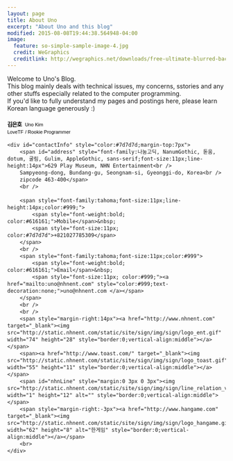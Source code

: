 ```yaml
---
layout: page
title: About Uno
excerpt: "About Uno and this blog"
modified: 2015-08-08T19:44:38.564948-04:00
image:
  feature: so-simple-sample-image-4.jpg
  credit: WeGraphics
  creditlink: http://wegraphics.net/downloads/free-ultimate-blurred-background-pack/
---
```


Welcome to Uno's Blog.  
This blog mainly deals with technical issues, my concerns, sstories and any other stuffs especially related to the computer programming.  
If you'd like to fully understand my pages and postings here, please learn Korean language generously :)



<!-- sign area begins -->

<div style="margin-top:-6px;font-family:'나눔고딕',NanumGothic,'돋움',dotum,'굴림',Gulim,AppleGothic,sans-serif !important;line-height:16px !important">
	<img src="http://static.nhnent.com/static/site/sign/img/sign/bar_1_v2.gif" width="12" height="12" alt="" style="border:0;vertical-align:middle">
	<br />
	<strong id="nameOrg" style="font-size:13px;color:#000;letter-spacing:-1px">김은호</strong>&nbsp;
	<span id="nameEng" style="font-size:11px;color:#000">Uno Kim</span>
	<br />
	<span id="department" style="font-size:11px;color:#000">LoveTF</span>
	<span id="grade" style="font-size:11px;color:#000">/ Rookie Programmer</span>

	<div id="contactInfo" style="color:#7d7d7d;margin-top:7px">
		<span id="address" style="font-family:나눔고딕, NanumGothic, 돋움, dotum, 굴림, Gulim, AppleGothic, sans-serif;font-size:11px;line-height:14px">629 Play Museum, NHN Entertainment<br />
		Sampyeong-dong, Bundang-gu, Seongnam-si, Gyeonggi-do, Korea<br />
		zipcode 463-400</span>
		<br />

		<span style="font-family:tahoma;font-size:11px;line-height:14px;color:#999;">
			<span style="font-weight:bold; color:#616161;">Mobile</span>&nbsp;
			<span style="font-size:11px; color:#7d7d7d">+821027785309</span>
		</span>
		<br />
		<span style="font-family:tahoma;font-size:11px;color:#999">
			<span style="font-weight:bold; color:#616161;">Email</span>&nbsp;
			<span style="font-size:11px; color:#999;"><a href="mailto:uno@nhnent.com" style="color:#999;text-decoration:none;">uno@nhnent.com </a></span>
		</span>
		<br />
		<br />
		<span style="margin-right:14px"><a href="http://www.nhnent.com" target="_blank"><img src="http://static.nhnent.com/static/site/sign/img/sign/logo_ent.gif" width="74" height="28" style="border:0;vertical-align:middle"></a></span>
		<span><a href="http://www.toast.com/" target="_blank"><img src="http://static.nhnent.com/static/site/sign/img/sign/logo_toast.gif" width="55" height="11" style="border:0;vertical-align:middle"></a></span>
		<span id="nhnLine" style="margin:0 3px 0 3px"><img src="http://static.nhnent.com/static/site/sign/img/sign/line_relation_v2.gif" width="1" height="12" alt="" style="border:0;vertical-align:middle"></span>
		<span style="margin-right:-3px"><a href="http://www.hangame.com" target="_blank"><img src="http://static.nhnent.com/static/site/sign/img/sign/logo_hangame.gif" width="62" height="8" alt="한게임" style="border:0;vertical-align:middle"></a></span>
		<br>
	</div>
</div>

<!-- sign area ends -->
